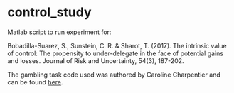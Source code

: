 # control_study
Matlab script to run experiment for:

Bobadilla-Suarez, S., Sunstein, C. R. & Sharot, T. (2017). The intrinsic value of control: The propensity to under-delegate in the face of potential gains and losses. Journal of Risk and Uncertainty, 54(3), 187-202.

The gambling task code used was authored by Caroline Charpentier and can be found [here](https://github.com/ccharpen/Risk_Loss_aversion).

